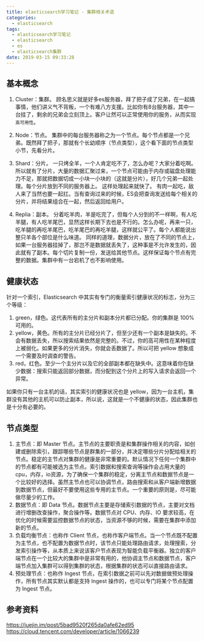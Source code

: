 ```yaml
---
title: elasticsearch学习笔记 - 集群相关术语
categories:
  - elasticsearch
tags:
  - elasticsearch学习笔记
  - elasticsearch
  - es
  - elasticsearch集群
date: 2019-03-15 09:33:28
---
```


## 基本概念
1. Cluster：集群。
顾名思义就是好多es服务器，拜了把子成了兄弟，在一起搞事情，他们讲义气不背叛，一个有难八方支援。比如你有8台服务器，其中一台挂了，剩余的兄弟会立刻顶上。客户让然可以正常使用你的服务，从而实现`高可用性`。

2. Node：节点。
集群中的每台服务器称之为一个节点。每个节点都是一个兄弟。既然拜了把子，那就有个长幼顺序（节点类型），这个看下面的节点类型小节，先看分片。

3. Shard：分片。
一只烤全羊，一个人肯定吃不了，怎么办呢？大家分着吃啊。所以就有了分片，大量的数据汇聚过来，一个节点可能由于内存或磁盘处理能力不足，那就把数据切成一小块一小块的（这就是分片），好几个兄弟一起处理。每个分片放到不同的服务器上。 这样处理起来就快了。
有肉一起吃，敌人来了当然也要一起扛。当有查询过来的时候，ES会把查询发送给每个相关的分片，并将结果组合在一起，然后返回给用户。

4. Replia：副本。
分着吃羊肉，羊是吃完了，但每个人分到的不一样啊，有人吃羊腿，有人吃羊尾巴，显然这样长期下去也是不行的。怎么办呢，再来一只，吃羊腿的再吃羊尾巴，吃羊尾巴的再吃羊腿，这样就公平了。每个人都能说出整只羊各个部位是什么味道。
同样的道理，数据分片，放在了不同的节点上，如果一台服务器挂掉了，那岂不是数据就丢失了，这种事是不允许发生的，因此就有了副本。每个切片复制一份，发送给其他节点。这样保证每个节点有完整的数据。集群中有一台宕机了也不影响使用。

<!-- more -->
## 健康状态
针对一个索引，Elasticsearch 中其实有专门的衡量索引健康状况的标志，分为三个等级：
1. green，绿色。这代表所有的主分片和副本分片都已分配。你的集群是 100% 可用的。
2. yellow，黄色。所有的主分片已经分片了，但至少还有一个副本是缺失的。不会有数据丢失，所以搜索结果依然是完整的。不过，你的高可用性在某种程度上被弱化。如果更多的分片消失，你就会丢数据了。所以可把 yellow 想象成一个需要及时调查的警告。
3. red，红色。至少一个主分片以及它的全部副本都在缺失中。这意味着你在缺少数据：搜索只能返回部分数据，而分配到这个分片上的写入请求会返回一个异常。

如果你只有一台主机的话，其实索引的健康状况也是 yellow，因为一台主机，集群没有其他的主机可以防止副本，所以说，这就是一个不健康的状态，因此集群也是十分有必要的。

## 节点类型
1. 主节点：即 Master 节点。主节点的主要职责是和集群操作相关的内容，如创建或删除索引，跟踪哪些节点是群集的一部分，并决定哪些分片分配给相关的节点。稳定的主节点对集群的健康是非常重要的。默认情况下任何一个集群中的节点都有可能被选为主节点。索引数据和搜索查询等操作会占用大量的cpu，内存，io资源，为了确保一个集群的稳定，分离主节点和数据节点是一个比较好的选择。虽然主节点也可以协调节点，路由搜索和从客户端新增数据到数据节点，但最好不要使用这些专用的主节点。一个重要的原则是，尽可能做尽量少的工作。
2. 数据节点：即 Data 节点。数据节点主要是存储索引数据的节点，主要对文档进行增删改查操作，聚合操作等。数据节点对 CPU、内存、IO 要求较高，在优化的时候需要监控数据节点的状态，当资源不够的时候，需要在集群中添加新的节点。
3. 负载均衡节点：也称作 Client 节点，也称作客户端节点。当一个节点既不配置为主节点，也不配置为数据节点时，该节点只能处理路由请求，处理搜索，分发索引操作等，从本质上来说该客户节点表现为智能负载平衡器。独立的客户端节点在一个比较大的集群中是非常有用的，他协调主节点和数据节点，客户端节点加入集群可以得到集群的状态，根据集群的状态可以直接路由请求。
4. 预处理节点：也称作 Ingest 节点，在索引数据之前可以先对数据做预处理操作，所有节点其实默认都是支持 Ingest 操作的，也可以专门将某个节点配置为 Ingest 节点。


## 参考资料
https://juejin.im/post/5bad9520f265da0afe62ed95
https://cloud.tencent.com/developer/article/1066239
